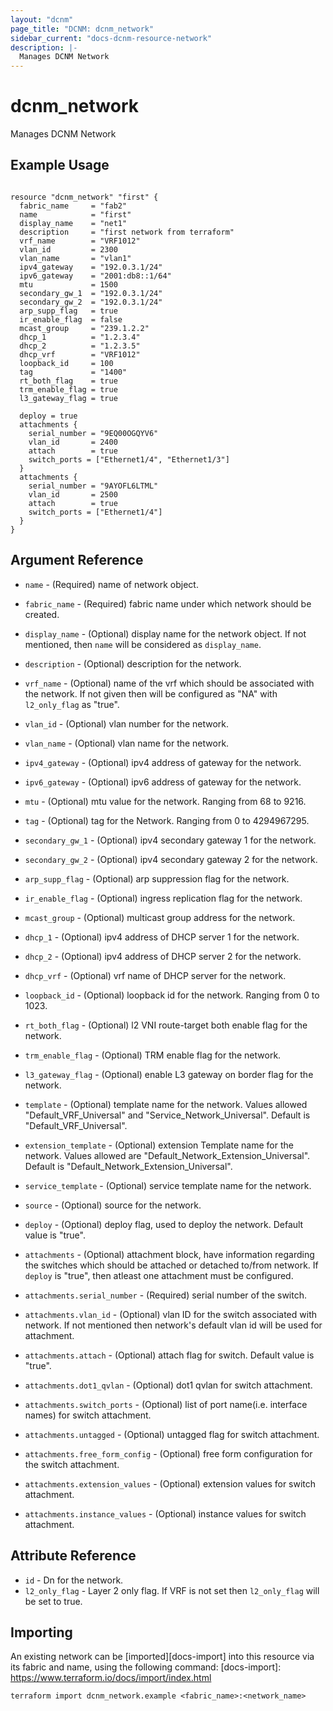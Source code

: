 ```yaml
---
layout: "dcnm"
page_title: "DCNM: dcnm_network"
sidebar_current: "docs-dcnm-resource-network"
description: |-
  Manages DCNM Network
---
```


# dcnm_network #
Manages DCNM Network

## Example Usage ##

```hcl

resource "dcnm_network" "first" {
  fabric_name     = "fab2"
  name            = "first"
  display_name    = "net1"
  description     = "first network from terraform"
  vrf_name        = "VRF1012"
  vlan_id         = 2300
  vlan_name       = "vlan1"
  ipv4_gateway    = "192.0.3.1/24"
  ipv6_gateway    = "2001:db8::1/64"
  mtu             = 1500
  secondary_gw_1  = "192.0.3.1/24"
  secondary_gw_2  = "192.0.3.1/24"
  arp_supp_flag   = true
  ir_enable_flag  = false
  mcast_group     = "239.1.2.2"
  dhcp_1          = "1.2.3.4"
  dhcp_2          = "1.2.3.5"
  dhcp_vrf        = "VRF1012"
  loopback_id     = 100
  tag             = "1400"
  rt_both_flag    = true
  trm_enable_flag = true
  l3_gateway_flag = true

  deploy = true
  attachments {
    serial_number = "9EQ00OGQYV6"
    vlan_id       = 2400
    attach        = true
    switch_ports = ["Ethernet1/4", "Ethernet1/3"]
  }
  attachments {
    serial_number = "9AYOFL6LTML"
    vlan_id       = 2500
    attach        = true
    switch_ports = ["Ethernet1/4"]
  }
}

```


## Argument Reference ##

* `name` - (Required) name of network object.
* `fabric_name` - (Required) fabric name under which network should be created.
* `display_name` - (Optional) display name for the network object. If not mentioned, then `name` will be considered as `display_name`.
* `description` - (Optional) description for the network.
* `vrf_name` - (Optional) name of the vrf which should be associated with the network. If not given then will be configured as "NA" with `l2_only_flag` as "true".
* `vlan_id` - (Optional) vlan number for the network.
* `vlan_name` - (Optional) vlan name for the network.
* `ipv4_gateway` - (Optional) ipv4 address of gateway for the network.
* `ipv6_gateway` - (Optional) ipv6 address of gateway for the network.
* `mtu` - (Optional) mtu value for the network. Ranging from 68 to 9216.
* `tag` - (Optional) tag for the Network. Ranging from 0 to 4294967295.
* `secondary_gw_1` - (Optional) ipv4 secondary gateway 1 for the network.
* `secondary_gw_2` - (Optional) ipv4 secondary gateway 2 for the network.
* `arp_supp_flag` - (Optional) arp suppression flag for the network.
* `ir_enable_flag` - (Optional) ingress replication flag for the network.
* `mcast_group` - (Optional) multicast group address for the network.
* `dhcp_1` - (Optional) ipv4 address of DHCP server 1 for the network.
* `dhcp_2` - (Optional) ipv4 address of DHCP server 2 for the network.
* `dhcp_vrf` - (Optional) vrf name of DHCP server for the network.
* `loopback_id` - (Optional) loopback id for the network. Ranging from 0 to 1023.
* `rt_both_flag` - (Optional) l2 VNI route-target both enable flag for the network.
* `trm_enable_flag` - (Optional) TRM enable flag for the network.
* `l3_gateway_flag` - (Optional) enable L3 gateway on border flag for the network. 
* `template` - (Optional) template name for the network. Values allowed "Default_VRF_Universal" and "Service_Network_Universal". Default is "Default_VRF_Universal".
* `extension_template` - (Optional) extension Template name for the network. Values allowed are "Default_Network_Extension_Universal". Default is "Default_Network_Extension_Universal".
* `service_template` - (Optional) service template name for the network.
* `source` - (Optional) source for the network.

* `deploy` - (Optional) deploy flag, used to deploy the network. Default value is "true".

* `attachments` - (Optional) attachment block, have information regarding the switches which should be attached or detached to/from network. If `deploy` is "true", then atleast one attachment must be configured.
* `attachments.serial_number` - (Required) serial number of the switch.
* `attachments.vlan_id` - (Optional) vlan ID for the switch associated with network. If not mentioned then network's default vlan id will be used for attachment.
* `attachments.attach` - (Optional) attach flag for switch. Default value is "true".
* `attachments.dot1_qvlan` - (Optional) dot1 qvlan for switch attachment.
* `attachments.switch_ports` - (Optional) list of port name(i.e. interface names) for switch attachment.
* `attachments.untagged` - (Optional) untagged flag for switch attachment.
* `attachments.free_form_config` - (Optional) free form configuration for the switch attachment.
* `attachments.extension_values` - (Optional) extension values for switch attachment.
* `attachments.instance_values` - (Optional) instance values for switch attachment.

## Attribute Reference

* `id` - Dn for the network.
* `l2_only_flag` - Layer 2 only flag. If VRF is not set then `l2_only_flag` will be set to true.

## Importing ##

An existing network can be [imported][docs-import] into this resource via its fabric and name, using the following command:
[docs-import]: https://www.terraform.io/docs/import/index.html


```
terraform import dcnm_network.example <fabric_name>:<network_name>
```